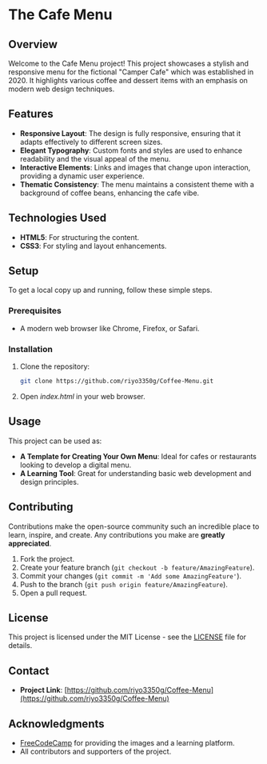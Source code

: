 # The Cafe Menu

## Overview
Welcome to the Cafe Menu project! This project showcases a stylish and responsive menu for the fictional "Camper Cafe" which was established in 2020. It highlights various coffee and dessert items with an emphasis on modern web design techniques.

## Features
- **Responsive Layout**: The design is fully responsive, ensuring that it adapts effectively to different screen sizes.
- **Elegant Typography**: Custom fonts and styles are used to enhance readability and the visual appeal of the menu.
- **Interactive Elements**: Links and images that change upon interaction, providing a dynamic user experience.
- **Thematic Consistency**: The menu maintains a consistent theme with a background of coffee beans, enhancing the cafe vibe.

## Technologies Used
- **HTML5**: For structuring the content.
- **CSS3**: For styling and layout enhancements.

## Setup
To get a local copy up and running, follow these simple steps.

### Prerequisites
- A modern web browser like Chrome, Firefox, or Safari.

### Installation
1. Clone the repository:
   ```bash
   git clone https://github.com/riyo3350g/Coffee-Menu.git

2. Open *index.html* in your web browser.

## Usage
This project can be used as:
- **A Template for Creating Your Own Menu**: Ideal for cafes or restaurants looking to develop a digital menu.
- **A Learning Tool**: Great for understanding basic web development and design principles.

## Contributing
Contributions make the open-source community such an incredible place to learn, inspire, and create. Any contributions you make are **greatly appreciated**.

1. Fork the project.
2. Create your feature branch (`git checkout -b feature/AmazingFeature`).
3. Commit your changes (`git commit -m 'Add some AmazingFeature'`).
4. Push to the branch (`git push origin feature/AmazingFeature`).
5. Open a pull request.

## License
This project is licensed under the MIT License - see the [LICENSE](LICENSE.md) file for details.

## Contact
- **Project Link**: [https://github.com/riyo3350g/Coffee-Menu](https://github.com/riyo3350g/Coffee-Menu)

## Acknowledgments
- [FreeCodeCamp](https://www.freecodecamp.org) for providing the images and a learning platform.
- All contributors and supporters of the project.

